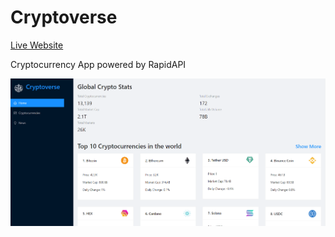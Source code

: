 Cryptoverse
===========

[Live Website](https://utkarsh-cryptoverse.netlify.app/)

Cryptocurrency App powered by RapidAPI

![Welcome Page](./assets/welcome_page.png)